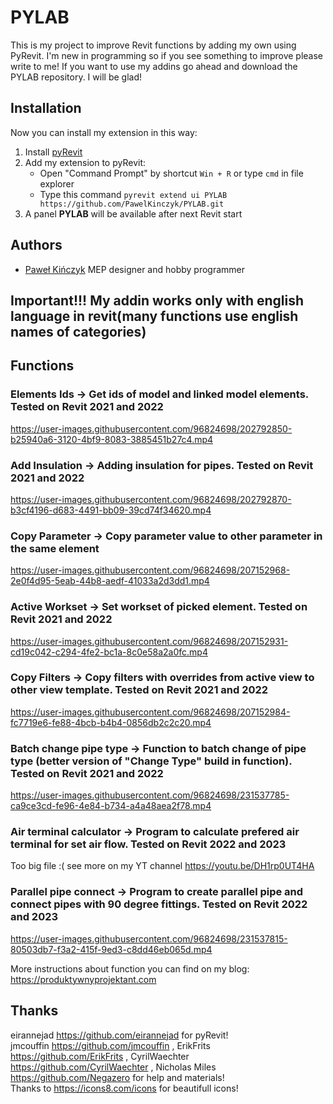 
# PYLAB

This is my project to improve Revit functions by adding my own using PyRevit. I'm new in programming so if you see something to improve please write to me! If you want to use my addins go ahead and download the PYLAB repository. I will be glad!

## Installation
Now you can install my extension in this way:
1. Install [pyRevit](https://github.com/eirannejad/pyRevit)
2. Add my extension to pyRevit:
   - Open "Command Prompt" by shortcut `Win + R` or type `cmd` in file explorer
   - Type this command `pyrevit extend ui PYLAB https://github.com/PawelKinczyk/PYLAB.git`
3. A panel **PYLAB** will be available after next Revit start

## Authors

- [Paweł Kińczyk](https://produktywnyprojektant.com/o-mnie/) MEP designer and hobby programmer

## Important!!! My addin works only with english language in revit(many functions use english names of categories)

## Functions
### Elements Ids -> Get ids of model and linked model elements. Tested on Revit 2021 and 2022


https://user-images.githubusercontent.com/96824698/202792850-b25940a6-3120-4bf9-8083-3885451b27c4.mp4


### Add Insulation -> Adding insulation for pipes. Tested on Revit 2021 and 2022


https://user-images.githubusercontent.com/96824698/202792870-b3cf4196-d683-4491-bb09-39cd74f34620.mp4


### Copy Parameter -> Copy parameter value to other parameter in the same element


https://user-images.githubusercontent.com/96824698/207152968-2e0f4d95-5eab-44b8-aedf-41033a2d3dd1.mp4


### Active Workset -> Set workset of picked element. Tested on Revit 2021 and 2022


https://user-images.githubusercontent.com/96824698/207152931-cd19c042-c294-4fe2-bc1a-8c0e58a2a0fc.mp4


### Copy Filters -> Copy filters with overrides from active view to other view template. Tested on Revit 2021 and 2022


https://user-images.githubusercontent.com/96824698/207152984-fc7719e6-fe88-4bcb-b4b4-0856db2c2c20.mp4


### Batch change pipe type -> Function to batch change of pipe type (better version of "Change Type" build in function). Tested on Revit 2021 and 2022


https://user-images.githubusercontent.com/96824698/231537785-ca9ce3cd-fe96-4e84-b734-a4a48aea2f78.mp4


### Air terminal calculator -> Program to calculate prefered air terminal for set air flow. Tested on Revit 2022 and 2023

Too big file :( see more on my YT channel
https://youtu.be/DH1rp0UT4HA


### Parallel pipe connect -> Program to create parallel pipe and connect pipes with 90 degree fittings. Tested on Revit 2022 and 2023


https://user-images.githubusercontent.com/96824698/231537815-80503db7-f3a2-415f-9ed3-c8dd46eb065d.mp4


More instructions about function you can find on my blog: https://produktywnyprojektant.com
## Thanks

eirannejad https://github.com/eirannejad for pyRevit! <br />
jmcouffin https://github.com/jmcouffin , ErikFrits https://github.com/ErikFrits , CyrilWaechter https://github.com/CyrilWaechter , Nicholas Miles https://github.com/Negazero for help and materials! <br />
Thanks to https://icons8.com/icons for beautifull icons! <br />
